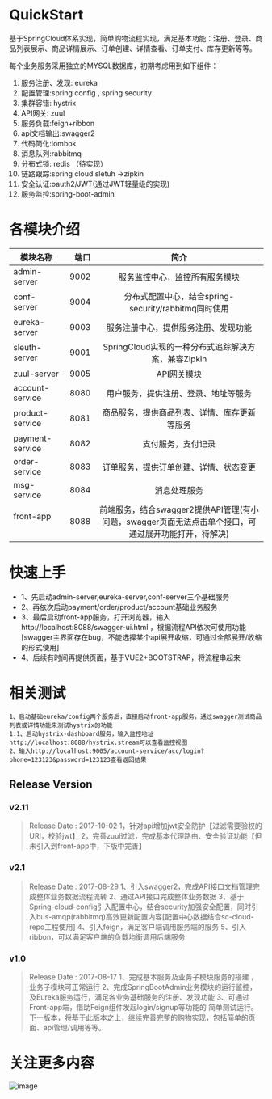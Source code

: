 # QuickStart
基于SpringCloud体系实现，简单购物流程实现，满足基本功能：注册、登录、商品列表展示、商品详情展示、订单创建、详情查看、订单支付、库存更新等等。

每个业务服务采用独立的MYSQL数据库，初期考虑用到如下组件：
1. 服务注册、发现: eureka
2. 配置管理:spring config , spring security
3. 集群容错: hystrix
4. API网关: zuul
5. 服务负载:feign+ribbon
6. api文档输出:swagger2
7. 代码简化:lombok
8. 消息队列:rabbitmq
9. 分布式锁: redis （待实现）
10. 链路跟踪:spring cloud sletuh ->zipkin
11. 安全认证:oauth2/JWT(通过JWT轻量级的实现)
12. 服务监控:spring-boot-admin


# 各模块介绍

| 模块名称        | 端口   |  简介  |
| --------   | -----:  | :----:  |
| admin-server      | 9002   |   服务监控中心，监控所有服务模块    |
| conf-server        |   9004   |   分布式配置中心，结合spring-security/rabbitmq同时使用   |
| eureka-server        |    9003    |  服务注册中心，提供服务注册、发现功能  |
| sleuth-server        |    9001    |  SpringCloud实现的一种分布式追踪解决方案，兼容Zipkin  |
| zuul-server        |    9005    |  API网关模块  |
| account-service        |    8080    |  用户服务，提供注册、登录、地址等服务  |
| product-service       |    8081    |  商品服务，提供商品列表、详情、库存更新等服务  |
| payment-service    |    8082    |  支付服务，支付记录  |
| order-service        |    8083    |  订单服务，提供订单创建、详情、状态变更  |
| msg-service        |    8084    |  消息处理服务  |
| front-app        |    8088    |  前端服务，结合swagger2提供API管理(有小问题，swagger页面无法点击单个接口，可通过展开功能打开，待解决)  |


# 快速上手
- 1、先启动admin-server,eureka-server,conf-server三个基础服务
- 2、再依次启动payment/order/product/account基础业务服务
- 3、最后启动front-app服务，打开浏览器，输入http://localhost:8088/swagger-ui.html ，根据流程API依次可使用功能[swagger主界面存在bug，不能选择某个api展开收缩，可通过全部展开/收缩的形式使用]
- 4、后续有时间再提供页面，基于VUE2+BOOTSTRAP，将流程串起来

# 相关测试
	1、启动基础eureka/config两个服务后，直接启动front-app服务，通过swagger测试商品列表或详情功能来测试hystrix的功能
	1.1、启动hystrix-dashboard服务，输入监控地址http://localhost:8088/hystrix.stream可以查看监控视图
	2、输入http://localhost:9005/account-service/acc/login?phone=123123&password=123123查看返回结果

## Release Version
### v2.11

> Release Date : 2017-10-02
1，针对api增加jwt安全防护【过滤需要验权的URI，校验jwt】
2，完善zuul过滤，完成基本代理路由、安全验证功能【但未引入到front-app中，下版中完善】

### v2.1

> Release Date : 2017-08-29
1、引入swagger2，完成API接口文档管理完成整体业务数据流程流转
2、通过API接口完成整体业务数据
3、基于Spring-cloud-config引入配置中心，结合security加强安全配置，同时引入bus-amqp(rabbitmq)高效更新配置内容[配置中心数据结合sc-cloud-repo工程使用]
4、引入feign，满足客户端调用服务端的服务
5、引入ribbon，可以满足客户端的负载均衡调用后端服务

### v1.0

> Release Date : 2017-08-17
1、完成基本服务及业务子模块服务的搭建 ，业务子模块可正常运行
2、完成SpringBootAdmin业务模块的运行监控，及Eureka服务运行，满足各业务基础服务的注册、发现功能
3、可通过Front-app端，借助Feign组件发起login/signup等功能的 简单测试运行。
下一版本，将基于此版本之上，继续完善完整的购物实现，包括简单的页面、api管理/调用等等。


# 关注更多内容
![image](https://github.com/backkoms/simplemall/blob/develop/getqrcode.jpeg?raw=true)
